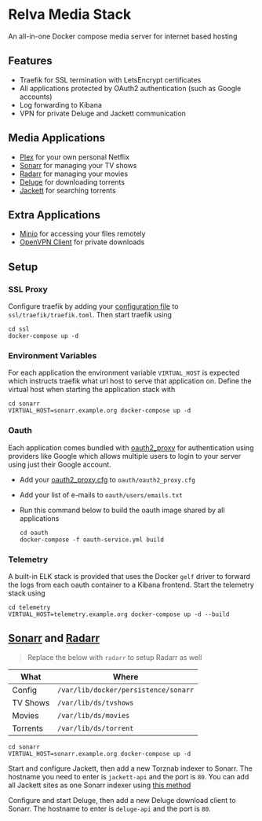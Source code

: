 # Relva Media Stack

An all-in-one Docker compose media server for internet based hosting

## Features

  - Traefik for SSL termination with LetsEncrypt certificates
  - All applications protected by OAuth2 authentication (such as Google accounts)
  - Log forwarding to Kibana
  - VPN for private Deluge and Jackett communication
  

## Media Applications

  - [Plex](https://hub.docker.com/r/plexinc/pms-docker/) for your own personal Netflix
  - [Sonarr](#sonarr-and-radarr) for managing your TV shows
  - [Radarr](#sonarr-and-radarr) for managing your movies
  - [Deluge](https://hub.docker.com/r/linuxserver/deluge/) for downloading torrents
  - [Jackett](https://hub.docker.com/r/linuxserver/jackett/) for searching torrents
  
## Extra Applications

  - [Minio](https://www.minio.io/) for accessing your files remotely
  - [OpenVPN Client](https://github.com/dperson/openvpn-client) for private downloads


## Setup

### SSL Proxy

Configure traefik by adding your [configuration file](https://docs.traefik.io/basics/) to `ssl/traefik/traefik.toml`.
Then start traefik using

```
cd ssl
docker-compose up -d
```

### Environment Variables

For each application the environment variable `VIRTUAL_HOST` is expected which instructs traefik what url host to serve that application on. 
Define the virtual host when starting the application stack with

```
cd sonarr
VIRTUAL_HOST=sonarr.example.org docker-compose up -d
```

### Oauth

Each application comes bundled with [oauth2_proxy](https://hub.docker.com/r/a5huynh/oauth2_proxy/) for authentication using providers like Google which allows multiple users to login to your server using just their Google account.

  - Add your [oauth2_proxy.cfg](https://github.com/bitly/oauth2_proxy/blob/master/contrib/oauth2_proxy.cfg.example) to `oauth/oauth2_proxy.cfg`
  - Add your list of e-mails to `oauth/users/emails.txt`
  - Run this command below to build the oauth image shared by all applications
  
    ```
    cd oauth
    docker-compose -f oauth-service.yml build
    ```  

### Telemetry

A built-in ELK stack is provided that uses the Docker `gelf` driver to forward the logs from each oauth container to a Kibana frontend.
Start the telemetry stack using

```
cd telemetry
VIRTUAL_HOST=telemetry.example.org docker-compose up -d --build
```

## [Sonarr](https://hub.docker.com/r/linuxserver/sonarr/) and [Radarr](https://hub.docker.com/r/linuxserver/radarr/)

> Replace the below with `radarr` to setup Radarr as well

| What | Where |
| ---- | ----- |
| Config | `/var/lib/docker/persistence/sonarr` |
| TV Shows | `/var/lib/ds/tvshows` |
| Movies | `/var/lib/ds/movies` |
| Torrents | `/var/lib/ds/torrent` |

```
cd sonarr
VIRTUAL_HOST=sonarr.example.org docker-compose up -d
```

Start and configure Jackett, then add a new Torznab indexer to Sonarr. 
The hostname you need to enter is `jackett-api` and the port is `80`.
You can add all Jackett sites as one Sonarr indexer using [this method](https://www.reddit.com/r/PleX/comments/737foz/tip_if_you_use_jackett_for_indexers_you_can_set_a/)

Configure and start Deluge, then add a new Deluge download client to Sonarr.
The hostname to enter is `deluge-api` and the port is `80`.

